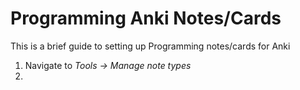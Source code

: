 # Programming Anki Notes/Cards
This is a brief guide to setting up Programming notes/cards for Anki

1. Navigate to *Tools -> Manage note types*
2. 
